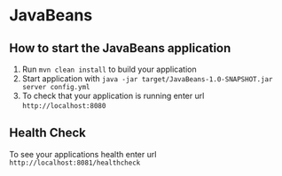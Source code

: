 # JavaBeans

How to start the JavaBeans application
---

1. Run `mvn clean install` to build your application
1. Start application with `java -jar target/JavaBeans-1.0-SNAPSHOT.jar server config.yml`
1. To check that your application is running enter url `http://localhost:8080`

Health Check
---

To see your applications health enter url `http://localhost:8081/healthcheck`
